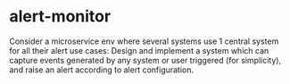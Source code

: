 # alert-monitor
Consider a microservice env where several systems use 1 central system for all their alert use cases: Design and implement a system which can capture events generated by any system or user triggered (for simplicity), and raise an alert according to alert configuration.
